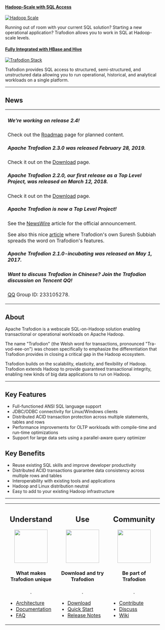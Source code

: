 <!--
  Licensed under the Apache License, Version 2.0 (the "License");
  you may not use this file except in compliance with the License.
  You may obtain a copy of the License at

      http://www.apache.org/licenses/LICENSE-2.0

  Unless required by applicable law or agreed to in writing, software
  distributed under the License is distributed on an "AS IS" BASIS,
  WITHOUT WARRANTIES OR CONDITIONS OF ANY KIND, either express or implied.
  See the License for the specific language governing permissions and
  limitations under the License.
-->
<!-- Need a better picture, removed for now
#### [Next Hadoop Wave][revolution]

[![Next Hadoop Wave](images/carousel/revolution.png)][revolution]

Trafodion brings enterprise-class operational workloads to Hadoop! You can now run all of your data workloads on a single platform based on Hadoop.
-->

#### [Hadoop-Scale with SQL Access][scale]

[![Hadoop Scale](images/carousel/scale.png)][scale]

Running out of room with your current SQL solution? Starting a new operational application? Trafodion allows you to work in SQL at Hadoop-scale levels.

#### [Fully Integrated with HBase and Hive][stack]

[![Trafodion Stack](images/carousel/stack.png)][stack]

Trafodion provides SQL access to structured, semi-structured, and unstructured data allowing you to run operational, historical, and analytical workloads on a single platform.

[revolution]: http://trafodion.apache.org
[scale]: http://trafodion.apache.org
[stack]: index.html


---

## News


<table><tr><td>
  <p><h5>We're working on release 2.4!</h5></p>
  <p>Check out the <a href="https://cwiki.apache.org/confluence/display/TRAFODION/Roadmap">Roadmap</a> page for planned content.</p>
  <p><h5>Apache Trafodion 2.3.0 was released February 28, 2019.</h5></p>
  <p>Check it out on the <a href="http://trafodion.apache.org/download.html">Download</a> page.</p>
  <p><h5>Apache Trafodion 2.2.0, our first release as a Top Level Project, was released on March 12, 2018.</h5></p>
  <p>Check it out on the <a href="http://trafodion.apache.org/download.html">Download</a> page.</p>
  <p><h5>Apache Trafodion is now a Top Level Project!</h5></p>
  <p>See the <a href="http://globenewswire.com/news-release/2018/01/10/1286517/0/en/The-Apache-Software-Foundation-Announces-Apache-Trafodion-as-a-Top-Level-Project.html">NewsWire</a> article for the official announcement.</p>
  <p>See also this nice <a href="https://thenewstack.io/sql-hadoop-database-trafodion-bridges-transactions-analysis-divide/">article</a> where Trafodion's own Suresh Subbiah spreads the word on Trafodion's features.</p>
  <p><h5>Apache Trafodion 2.1.0-incubating was released on May 1, 2017.</h5></p>  
  <p><h5>Want to discuss Trafodion in Chinese? Join the Trafodion discussion on Tencent QQ!</h5></p> 
  <p><a href="http://im.qq.com/">QQ</a> Group ID: 233105278.</p>
</td></tr></table>

<!-- 20160524 GTA Need more logos before using this part.

Powered by Trafodion

#### Join the Trafodion Movement

![Slide 1](images/logo-carousel/slide-1.png)

Contribution opportunites: usage, code, tests, presentations, documentations, web sites, and things we didn't think of yet.

#### Powered By Trafodion

![Slide 2](images/logo-carousel/slide-2.png)

Are you using Trafodion? We need permission to add your company's logo here. 

-->

## About

Apache Trafodion is a webscale SQL-on-Hadoop solution enabling transactional or operational workloads on Apache Hadoop. 

The name &quot;Trafodion&quot; (the Welsh word for transactions, pronounced &quot;Tra-vod-eee-on&quot;) was chosen specifically to emphasize the differentiation that Trafodion provides in closing a critical gap in the Hadoop ecosystem. 

Trafodion builds on the scalability, elasticity, and flexibility of Hadoop. Trafodion extends Hadoop to provide guaranteed transactional integrity, enabling new kinds of big data applications to run on Hadoop. 

---

## Key Features

* Full-functioned ANSI SQL language support
* JDBC/ODBC connectivity for Linux/Windows clients
* Distributed ACID transaction protection across multiple statements, tables and rows
* Performance improvements for OLTP workloads with compile-time and run-time optimizations
* Support for large data sets using a parallel-aware query optimizer


## Key Benefits

* Reuse existing SQL skills and improve developer productivity
* Distributed ACID transactions guarantee data consistency across multiple rows and tables
* Interoperability with existing tools and applications
* Hadoop and Linux distribution neutral
* Easy to add to your existing Hadoop infrastructure

---

<table>
  <tr>
    <td width="33%" valign="top">
      <center>
        <h2>Understand</h2>
        <img src="images/logos/understand.png" width="108" height="108"/>
        <h4>What makes Trafodion unique</h4>
        <div class="customHr">.</div>
      </center>
      <ul>
        <li><a href="architecture-overview.html">Architecture</a></li>
        <li><a href="documentation.html">Documentation</a></li>
        <li><a href="faq.html">FAQ</a></li>
      </ul>
    </td>
    <td width="33%" valign="top">
      <center>
        <h2>Use</h2>
        <img src="images/logos/use.png" width="108" height="108"/>
        <h4>Download and try Trafodion</h4>
        <div class="customHr">.</div>
      </center>
      <ul>
        <li><a href="download.html">Download</a></li>
        <li><a href="quickstart.html">Quick Start</a></li>
        <li><a href="release-notes.html">Release Notes</a></li>
      </ul>
    </td>
    <td width="33%" valign="top">
      <center>
        <h2>Community</h2>
        <img src="images/logos/community.png" width="108" height="108"/>
        <h4>Be part of Trafodion</h4>
        <div class="customHr">.</div>
      </center>
      <ul>
        <li><a href="contributing-redirect.html">Contribute</a></li>
        <li><a href="mail-lists.html">Discuss</a></li>
        <li><a href="https://cwiki.apache.org/confluence/display/TRAFODION/Apache+Trafodion+Home">Wiki</a></li>
      </ul>
    </td>
  </tr>
</table>
